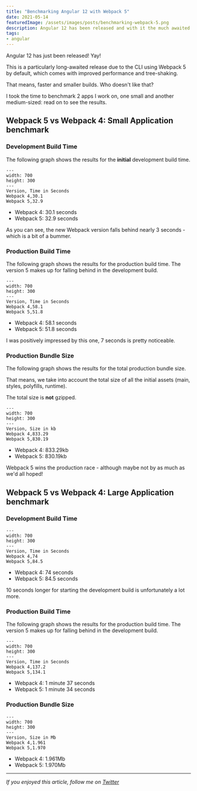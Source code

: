 ```yaml
---
title: "Benchmarking Angular 12 with Webpack 5"
date: 2021-05-14
featuredImage: /assets/images/posts/benchmarking-webpack-5.png
description: Angular 12 has been released and with it the much awaited Webpack 5 upgrade. In this post I benchmarked the bundle-size and compilation speed against the previous version.
tags:
- angular
---
```


Angular 12 has just been released! Yay!

This is a particularly long-awaited release due to the CLI using Webpack 5 by default, which comes with improved performance and tree-shaking.

That means, faster and smaller builds. Who doesn't like that?

I took the time to benchmark 2 apps I work on, one small and another medium-sized: read on to see the results.

## Webpack 5 vs Webpack 4: Small Application benchmark

### Development Build Time

The following graph shows the results for the **initial** development build time.

```bar-chart
---
width: 700
height: 300
---
Version, Time in Seconds
Webpack 4,30.1
Webpack 5,32.9
```

- Webpack 4: 30.1 seconds
- Webpack 5: 32.9 seconds

As you can see, the new Webpack version falls behind nearly 3 seconds - which is a bit of a bummer.

### Production Build Time

The following graph shows the results for the production build time. The version 5 makes up for falling behind in the development build.

```bar-chart
---
width: 700
height: 300
---
Version, Time in Seconds
Webpack 4,58.1
Webpack 5,51.8
```

- Webpack 4: 58.1 seconds
- Webpack 5: 51.8 seconds

I was positively impressed by this one, 7 seconds is pretty noticeable.

### Production Bundle Size

The following graph shows the results for the total production bundle size.

That means, we take into account the total size of all the initial assets (main, styles, polyfills, runtime).

The total size is **not** gzipped.

```bar-chart
---
width: 700
height: 300
---
Version, Size in kb
Webpack 4,833.29
Webpack 5,830.19
```

- Webpack 4: 833.29kb
- Webpack 5: 830.19kb

Webpack 5 wins the production race - although maybe not by as much as we'd all hoped!

## Webpack 5 vs Webpack 4: Large Application benchmark

### Development Build Time

```bar-chart
---
width: 700
height: 300
---
Version, Time in Seconds
Webpack 4,74
Webpack 5,84.5
```

- Webpack 4: 74 seconds
- Webpack 5: 84.5 seconds

10 seconds longer for starting the development build is unfortunately a lot more.

### Production Build Time

The following graph shows the results for the production build time. The version 5 makes up for falling behind in the development build.

```bar-chart
---
width: 700
height: 300
---
Version, Time in Seconds
Webpack 4,137.2
Webpack 5,134.1
```

- Webpack 4: 1 minute 37 seconds
- Webpack 5: 1 minute 34 seconds

### Production Bundle Size

```bar-chart
---
width: 700
height: 300
---
Version, Size in Mb
Webpack 4,1.961
Webpack 5,1.970
```

- Webpack 4: 1.961Mb
- Webpack 5: 1.970Mb

***

_If you enjoyed this article, follow me on [Twitter](https://twitter.com/gc_psk)_

